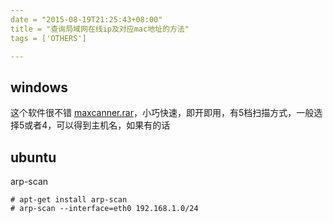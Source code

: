 ```yaml
---
date = "2015-08-19T21:25:43+08:00"
title = "查询局域网在线ip及对应mac地址的方法"
tags = ['OTHERS']

---
```


## windows

这个软件很不错 [maxcanner.rar](http://7xivdp.com1.z0.glb.clouddn.com/2015/08/1360260925.rar)，小巧快速，即开即用，有5档扫描方式，一般选择5或者4，可以得到主机名，如果有的话

## ubuntu

arp-scan

```
# apt-get install arp-scan
# arp-scan --interface=eth0 192.168.1.0/24
```